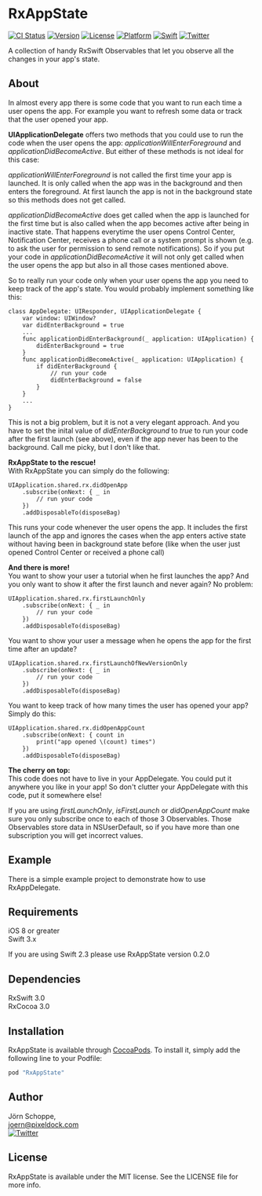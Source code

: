 # RxAppState

[![CI Status](http://img.shields.io/travis/pixeldock/RxAppState.svg?style=flat)](https://travis-ci.org/pixeldock/RxAppState)
[![Version](https://img.shields.io/cocoapods/v/RxAppState.svg?style=flat)](http://cocoapods.org/pods/RxAppState)
[![License](https://img.shields.io/cocoapods/l/RxAppState.svg?style=flat)](http://cocoapods.org/pods/RxAppState)
[![Platform](https://img.shields.io/cocoapods/p/RxAppState.svg?style=flat)](http://cocoapods.org/pods/RxAppState)
[![Swift](https://img.shields.io/badge/Swift-3.x-orange.svg?style=flat)](https://swift.org/)
[![Twitter](https://img.shields.io/badge/Twitter-@pixeldock-blue.svg?style=flat)](http://twitter.com/pixeldock)


A collection of handy RxSwift Observables that let you observe all the changes in your app's state.

## About
In almost every app there is some code that you want to run each time a user opens the app. For example you want to refresh some data or track that the user opened your app.

**UIApplicationDelegate** offers two methods that you could use to run the code when the user opens the app: _applicationWillEnterForeground_ and _applicationDidBecomeActive_. But either of these methods is not ideal for this case:

_applicationWillEnterForeground_ is not called the first time your app is launched. It is only called when the app was in the background and then enters the foreground. At first launch the app is not in the background state so this methods does not get called.

_applicationDidBecomeActive_ does get called when the app is launched for the first time but is also called when the app becomes active after being in inactive state. That happens everytime the user opens Control Center, Notification Center, receives a phone call or a system prompt is shown (e.g. to ask the user for permission to send remote notifications). So if you put your code in _applicationDidBecomeActive_ it will not only get called when the user opens the app but also in all those cases mentioned above.

So to really run your code only when your user opens the app you need to keep track of the app's state. You would probably implement something like this:

```
class AppDelegate: UIResponder, UIApplicationDelegate {
    var window: UIWindow?
    var didEnterBackground = true
    ...
    func applicationDidEnterBackground(_ application: UIApplication) {
        didEnterBackground = true
    }
    func applicationDidBecomeActive(_ application: UIApplication) {
        if didEnterBackground {
            // run your code
            didEnterBackground = false
        }
    }
    ...
}
```
This is not a big problem, but it is not a very elegant approach. And you have to set the inital value of _didEnterBackground_ to _true_ to run your code after the first launch (see above), even if the app never has been to the background. Call me picky, but I don't like that.

**RxAppState to the rescue!**  
With RxAppState you can simply do the following:

```
UIApplication.shared.rx.didOpenApp
    .subscribe(onNext: { _ in
        // run your code
    })
    .addDisposableTo(disposeBag)
```
This runs your code whenever the user opens the app. It includes the first launch of the app and ignores the cases when the app enters active state without having been in background state before (like when the user just opened Control Center or received a phone call)

**And there is more!**  
You want to show your user a tutorial when he first launches the app? And you only want to show it after the first launch and never again? No problem:

```
UIApplication.shared.rx.firstLaunchOnly
    .subscribe(onNext: { _ in
        // run your code
    })
    .addDisposableTo(disposeBag)
```
You want to show your user a message when he opens the app for the first time after an update?

```
UIApplication.shared.rx.firstLaunchOfNewVersionOnly
    .subscribe(onNext: { _ in
        // run your code
    })
    .addDisposableTo(disposeBag)
```

You want to keep track of how many times the user has opened your app? Simply do this:

```
UIApplication.shared.rx.didOpenAppCount
    .subscribe(onNext: { count in
        print("app opened \(count) times")
    })
    .addDisposableTo(disposeBag)
```

**The cherry on top:**   
This code does not have to live in your AppDelegate. You could put it anywhere you like in your app! So don't clutter your AppDelegate with this code, put it somewhere else!

If you are using _firstLaunchOnly_, _isFirstLaunch_ or _didOpenAppCount_ make sure you only subscribe once to each of those 3 Observables. Those Observables store data in NSUserDefault, so if you have more than one subscription you will get incorrect values. 

## Example
There is a simple example project to demonstrate how to use RxAppDelegate.

## Requirements
iOS 8 or greater    
Swift 3.x 

If you are using Swift 2.3 please use RxAppState version 0.2.0

## Dependencies
RxSwift 3.0  
RxCocoa 3.0

## Installation
RxAppState is available through [CocoaPods](http://cocoapods.org). To install
it, simply add the following line to your Podfile:

```ruby
pod "RxAppState"
```

## Author

Jörn Schoppe,  
joern@pixeldock.com   
[![Twitter](https://img.shields.io/badge/Twitter-@pixeldock-blue.svg?style=flat)](http://twitter.com/pixeldock)

## License

RxAppState is available under the MIT license. See the LICENSE file for more info.
